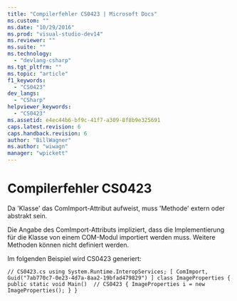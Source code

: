 ```yaml
---
title: "Compilerfehler CS0423 | Microsoft Docs"
ms.custom: ""
ms.date: "10/29/2016"
ms.prod: "visual-studio-dev14"
ms.reviewer: ""
ms.suite: ""
ms.technology: 
  - "devlang-csharp"
ms.tgt_pltfrm: ""
ms.topic: "article"
f1_keywords: 
  - "CS0423"
dev_langs: 
  - "CSharp"
helpviewer_keywords: 
  - "CS0423"
ms.assetid: e4ec44b6-bf9c-41f7-a309-8f8b9e325691
caps.latest.revision: 6
caps.handback.revision: 6
author: "BillWagner"
ms.author: "wiwagn"
manager: "wpickett"
---
```

# Compilerfehler CS0423
Da 'Klasse' das ComImport\-Attribut aufweist, muss 'Methode' extern oder abstrakt sein.  
  
 Die Angabe des ComImport\-Attributs impliziert, dass die Implementierung für die Klasse von einem COM\-Modul importiert werden muss. Weitere Methoden können nicht definiert werden.  
  
 Im folgenden Beispiel wird CS0423 generiert:  
  
```  
// CS0423.cs using System.Runtime.InteropServices; [ ComImport, Guid("7ab770c7-0e23-4d7a-8aa2-19bfad479829") ] class ImageProperties { public static void Main()  // CS0423 { ImageProperties i = new ImageProperties(); } }  
```